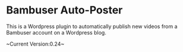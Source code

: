 Bambuser Auto-Poster
====================

This is a Wordpress plugin to automatically publish new videos from a Bambuser account on a Wordpress blog.

~Current Version:0.24~